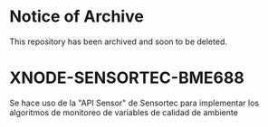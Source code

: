 # Notice of Archive

This repository has been archived and soon to be deleted.

# XNODE-SENSORTEC-BME688
Se hace uso de la "API Sensor" de Sensortec para implementar los algoritmos de monitoreo de variables de calidad de ambiente

